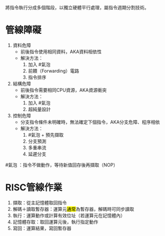 將指令執行分成多個階段，以獨立硬體平行處理，屬指令週期分割技術。

# 管線障礙
1. 資料危障
	* 前後指令使用相同資料，AKA資料相依性
	* 解決方法：
		1. 加入 #氣泡
		2. 前饋（Forwarding）電路
		3. 指令排序
2. 結構危障
	* 前後指令需要相同CPU資源，AKA資源衝突
	* 解決方法：
		1. 加入 #氣泡
		2. 超純量設計
3. 控制危障
	* 分支指令條件未明確時，無法確定下個指令，AKA分支危障、程序相依
	* 解決方法：
		1. #氣泡 + 預先擷取
		2. 分支預測
		3. 多重串流
		4. 延遲分支

#氣泡 ：指令不做動作，等待新值回存後再擷取（NOP）

# RISC管線作業
1. 擷取：從主記憶體取回指令
2. 解碼＋讀取暫存器：運算元<mark>通常</mark>為暫存器，解碼時可同步讀取
3. 執行：運算動作或計算有效位址（若運算元在記憶體內）
4. 記憶體存取：取回運算元後，執行指定動作
5. 寫回：運算結果，寫回暫存器
